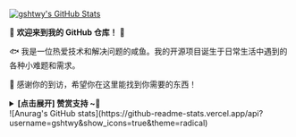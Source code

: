 <!DOCTYPE html>
<html lang="en">
<head>
    <meta charset="UTF-8">
    <meta name="viewport" content="width=device-width, initial-scale=1.0">
</head>
<body>
    <div>
        <div class="Box mt-4">
            <div class="Box-body p-4">
                <article class="markdown-body entry-content container-lg f5" itemprop="text">
                    <p dir="auto">
                        <a href="https://github.com/gshtwy">
                            <img src="https://camo.githubusercontent.com/1337b9c12280b7448873d72a135e4e2737d557e282c3ac86917fecb12989c290/68747470733a2f2f6769746875622d726561646d652d73746174732e7a6f68616e2e746563682f6170693f757365726e616d653d636d6c69752673686f775f69636f6e733d7472756526686964653d636f6e74726962732c70727326696e636c7564655f616c6c5f636f6d6d6974733d747275652662675f636f6c6f723d33302c6663623539302c653436343534267469746c655f636f6c6f723d66666626746578745f636f6c6f723d6666662669636f6e5f636f6c6f723d666666" alt="gshtwy's GitHub Stats" style="max-width: 100%;">
                        </a>
                    </p>
                    <p dir="auto">🤖 <strong>欢迎来到我的 GitHub 仓库！</strong> 🚀</p>
                    <p dir="auto">🐟️ 我是一位热爱技术和解决问题的咸鱼。我的开源项目诞生于日常生活中遇到的各种小难题和需求。</p>
                    <p dir="auto">🎉 感谢你的到访，希望你在这里能找到你需要的东西！</p>
                    <details>
                        <summary><strong> [点击展开] 赞赏支持 ~🧧</strong></summary>
                        <p dir="auto"><em>我非常感谢您的赞赏和支持，它们将极大地激励我继续创新，持续产生有价值的工作。</em></p>
                        <ul dir="auto">
                            <li><strong>TRC20:</strong> <code>TPGfbZqd4jua6oH1KCDqAZeHXKewBn3C6x</code></li>
                        </ul>
                        <p dir="auto">🎁 <strong>你的支持是我不断前进的动力！</strong> 💖</p>
                    </details>
                </article>
            </div>
        </div>
    </div>
</body>
</html>
![Anurag's GitHub stats](https://github-readme-stats.vercel.app/api?username=gshtwy&show_icons=true&theme=radical)
